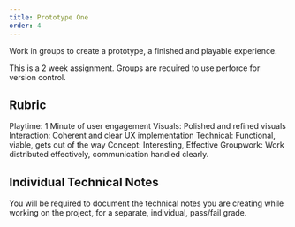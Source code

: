 ```yaml
---
title: Prototype One
order: 4
---
```


Work in groups to create a prototype, a finished and playable experience.

This is a 2 week assignment. Groups are required to use perforce for version control.

## Rubric
Playtime: 1 Minute of user engagement
Visuals: Polished and refined visuals
Interaction: Coherent and clear UX implementation
Technical: Functional, viable, gets out of the way
Concept: Interesting, Effective
Groupwork: Work distributed effectively, communication handled clearly.

## Individual Technical Notes
You will be required to document the technical notes you are creating while working on the project, for a separate, individual, pass/fail grade.